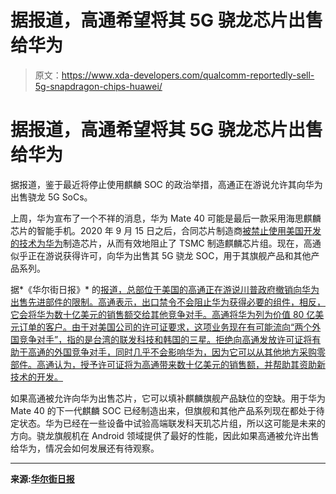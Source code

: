 # 据报道，高通希望将其 5G 骁龙芯片出售给华为

> 原文：<https://www.xda-developers.com/qualcomm-reportedly-sell-5g-snapdragon-chips-huawei/>

# 据报道，高通希望将其 5G 骁龙芯片出售给华为

据报道，鉴于最近将停止使用麒麟 SOC 的政治举措，高通正在游说允许其向华为出售骁龙 5G SoCs。

上周，华为宣布了一个不祥的消息，华为 Mate 40 可能是最后一款采用海思麒麟芯片的智能手机。2020 年 9 月 15 日之后，合同芯片制造商[被禁止使用美国开发的技术为华为](https://www.xda-developers.com/us-government-blocks-chip-makers-huawei-hisilicon-kirin-soc/)制造芯片，从而有效地阻止了 TSMC 制造麒麟芯片组。现在，高通似乎正在游说获得许可，向华为出售其 5G 骁龙 SOC，用于其旗舰产品和其他产品系列。

据*《华尔街日报》* 的[报道，总部位于美国的高通正在游说川普政府撤销向华为出售先进部件的限制。高通表示，出口禁令不会阻止华为获得必要的组件，相反，它会将华为数十亿美元的销售额交给其他竞争对手。高通将华为列为价值 80 亿美元订单的客户。由于对美国公司的许可证要求，这项业务现在有可能流向“两个外国竞争对手”，指的是台湾的联发科技和韩国的三星。拒绝向高通发放许可证将有助于高通的外国竞争对手，同时几乎不会影响华为，因为它可以从其他地方采购零部件。高通认为，授予许可证将为高通带来数十亿美元的销售额，并帮助其资助新技术的开发。](https://www.wsj.com/articles/qualcomm-lobbies-u-s-to-sell-chips-for-huawei-5g-phones-11596888001)

如果高通被允许向华为出售芯片，它可以填补麒麟旗舰产品缺位的空缺。用于华为 Mate 40 的下一代麒麟 SOC 已经制造出来，但旗舰和其他产品系列现在都处于待定状态。华为已经在一些设备中试验高端联发科天玑芯片组，所以这可能是未来的方向。骁龙旗舰机在 Android 领域提供了最好的性能，因此如果高通被允许出售给华为，情况会如何发展还有待观察。

* * *

**来源:[华尔街日报](https://www.wsj.com/articles/qualcomm-lobbies-u-s-to-sell-chips-for-huawei-5g-phones-11596888001)**